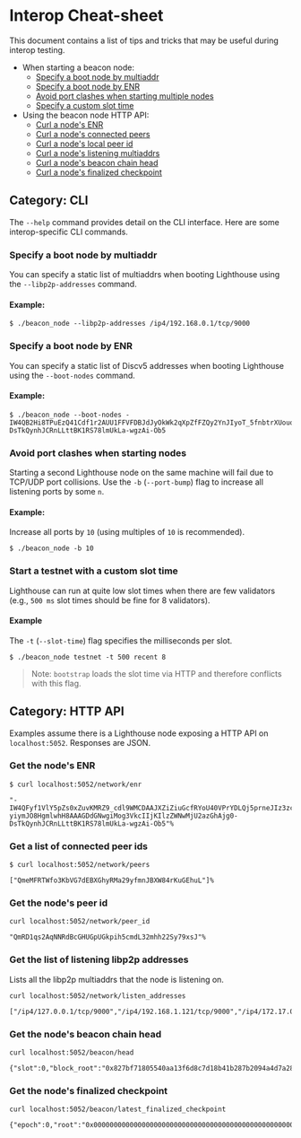 # Interop Cheat-sheet

This document contains a list of tips and tricks that may be useful during
interop testing.

- When starting a beacon node:
	- [Specify a boot node by multiaddr](#boot-node-multiaddr)
	- [Specify a boot node by ENR](#boot-node-enr)
	- [Avoid port clashes when starting multiple nodes](#port-bump)
	- [Specify a custom slot time](#slot-time)
- Using the beacon node HTTP API:
	- [Curl a node's ENR](#http-enr)
	- [Curl a node's connected peers](#http-peer-ids)
	- [Curl a node's local peer id](#http-peer-id)
	- [Curl a node's listening multiaddrs](#http-listen-addresses)
	- [Curl a node's beacon chain head](#http-head)
	- [Curl a node's finalized checkpoint](#http-finalized)

## Category: CLI

The `--help` command provides detail on the CLI interface. Here are some
interop-specific CLI commands.

<a name="boot-node-multiaddr"></a>
### Specify a boot node by multiaddr

You can specify a static list of multiaddrs when booting Lighthouse using
the `--libp2p-addresses` command.

#### Example:

```
$ ./beacon_node --libp2p-addresses /ip4/192.168.0.1/tcp/9000
```

<a name="boot-node-enr"></a>
### Specify a boot node by ENR

You can specify a static list of Discv5 addresses when booting Lighthouse using
the `--boot-nodes` command.

#### Example:

```
$ ./beacon_node --boot-nodes -IW4QB2Hi8TPuEzQ41Cdf1r2AUU1FFVFDBJdJyOkWk2qXpZfFZQy2YnJIyoT_5fnbtrXUouoskmydZl4pIg90clIkYUDgmlwhH8AAAGDdGNwgiMog3VkcIIjKIlzZWNwMjU2azGhAjg0-DsTkQynhJCRnLLttBK1RS78lmUkLa-wgzAi-Ob5
```

<a name="port-bump"></a>
### Avoid port clashes when starting nodes

Starting a second Lighthouse node on the same machine will fail due to TCP/UDP
port collisions. Use the `-b` (`--port-bump`) flag to increase all listening
ports by some `n`.

#### Example:

Increase all ports by `10` (using multiples of `10` is recommended).

```
$ ./beacon_node -b 10
```

<a name="slot-time"></a>
### Start a testnet with a custom slot time

Lighthouse can run at quite low slot times when there are few validators (e.g.,
`500 ms` slot times should be fine for 8 validators).

#### Example

The `-t` (`--slot-time`) flag specifies the milliseconds per slot.

```
$ ./beacon_node testnet -t 500 recent 8
```

> Note: `bootstrap` loads the slot time via HTTP and therefore conflicts with
> this flag.

## Category: HTTP API

Examples assume there is a Lighthouse node exposing a HTTP API on
`localhost:5052`. Responses are JSON.

<a name="http-enr"></a>
### Get the node's ENR

```
$ curl localhost:5052/network/enr

"-IW4QFyf1VlY5pZs0xZuvKMRZ9_cdl9WMCDAAJXZiZiuGcfRYoU40VPrYDLQj5prneJIz3zcbTjHp9BbThc-yiymJO8HgmlwhH8AAAGDdGNwgiMog3VkcIIjKIlzZWNwMjU2azGhAjg0-DsTkQynhJCRnLLttBK1RS78lmUkLa-wgzAi-Ob5"%
```

<a name="http-peer-ids"></a>
### Get a list of connected peer ids

```
$ curl localhost:5052/network/peers

["QmeMFRTWfo3KbVG7dEBXGhyRMa29yfmnJBXW84rKuGEhuL"]%
```

<a name="http-peer-id"></a>
### Get the node's peer id

```
curl localhost:5052/network/peer_id

"QmRD1qs2AqNNRdBcGHUGpUGkpih5cmdL32mhh22Sy79xsJ"%
```

<a name="http-listen-addresses"></a>
### Get the list of listening libp2p addresses

Lists all the libp2p multiaddrs that the node is listening on.

```
curl localhost:5052/network/listen_addresses

["/ip4/127.0.0.1/tcp/9000","/ip4/192.168.1.121/tcp/9000","/ip4/172.17.0.1/tcp/9000","/ip4/172.42.0.1/tcp/9000","/ip6/::1/tcp/9000","/ip6/fdd3:c293:1bc::203/tcp/9000","/ip6/fdd3:c293:1bc:0:9aa9:b2ea:c610:44db/tcp/9000"]%
```

<a name="http-head"></a>
### Get the node's beacon chain head

```
curl localhost:5052/beacon/head

{"slot":0,"block_root":"0x827bf71805540aa13f6d8c7d18b41b287b2094a4d7a28cbb8deb061dbf5df4f5","state_root":"0x90a78d73294bc9c7519a64e1912161be0e823eb472012ff54204e15a4d717fa5"}%
```

<a name="http-finalized"></a>
### Get the node's finalized checkpoint

```
curl localhost:5052/beacon/latest_finalized_checkpoint

{"epoch":0,"root":"0x0000000000000000000000000000000000000000000000000000000000000000"}%
```
